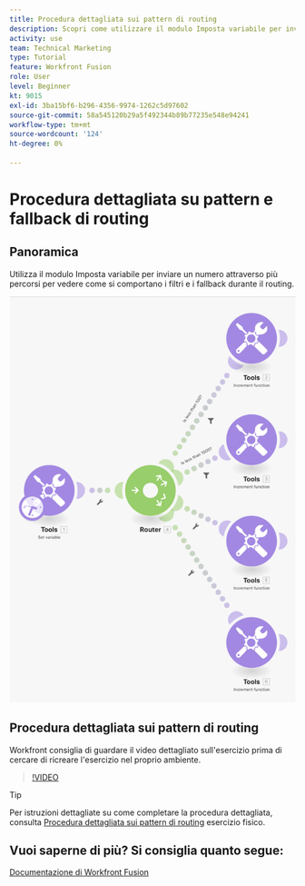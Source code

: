 ```yaml
---
title: Procedura dettagliata sui pattern di routing
description: Scopri come utilizzare il modulo Imposta variabile per inviare un numero attraverso più percorsi per vedere in che modo si comportano i filtri e i fallback [!DNL Adobe Workfront Fusion].
activity: use
team: Technical Marketing
type: Tutorial
feature: Workfront Fusion
role: User
level: Beginner
kt: 9015
exl-id: 3ba15bf6-b296-4356-9974-1262c5d97602
source-git-commit: 58a545120b29a5f492344b89b77235e548e94241
workflow-type: tm+mt
source-wordcount: '124'
ht-degree: 0%

---
```


# Procedura dettagliata su pattern e fallback di routing

## Panoramica

Utilizza il modulo Imposta variabile per inviare un numero attraverso più percorsi per vedere come si comportano i filtri e i fallback durante il routing.

![Immagine dello scenario di fusione](assets/universal-connectors-and-routing-7.png)

## Procedura dettagliata sui pattern di routing

Workfront consiglia di guardare il video dettagliato sull&#39;esercizio prima di cercare di ricreare l&#39;esercizio nel proprio ambiente.

>[!VIDEO](https://video.tv.adobe.com/v/335274/?quality=12)

>[!TIP]
>
>Per istruzioni dettagliate su come completare la procedura dettagliata, consulta [Procedura dettagliata sui pattern di routing](https://experienceleague.adobe.com/docs/workfront-learn/tutorials-workfront/fusion/exercises/routing-patterns.html?lang=en) esercizio fisico.


## Vuoi saperne di più? Si consiglia quanto segue:

[Documentazione di Workfront Fusion](https://experienceleague.adobe.com/docs/workfront/using/adobe-workfront-fusion/workfront-fusion-2.html?lang=en)
